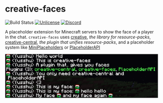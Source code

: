# creative-faces
![Build Status](https://img.shields.io/github/actions/workflow/status/unnamed/creative-faces/build.yml?branch=main)
[![Unlicense](https://img.shields.io/badge/license-Unlicense-orange)](unlicense.txt)
[![Discord](https://img.shields.io/discord/683899335405994062)](https://discord.gg/xbba2fy)

A placeholder extension for Minecraft servers to show the face
of a player in the chat. `creative-faces` uses [creative](https://github.com/unnamed/creative),
*the library for resource-packs*, [creative-central](https://github.com/unnamed/creative),
*the plugin that unifies resource-packs*, and a placeholder system like
[MiniPlaceholders](https://github.com/MiniPlaceholders/MiniPlaceholders)
or [PlaceholderAPI](https://github.com/PlaceholderAPI/PlaceholderAPI)

![Screenshot](./.github/screenshot.png)